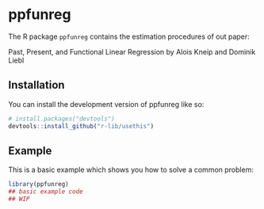 
# ppfunreg

<!-- badges: start -->
<!-- badges: end -->

The R package `ppfunreg` contains the estimation procedures of out paper: 

Past, Present, and Functional Linear Regression
by Alois Kneip and Dominik Liebl

## Installation

You can install the development version of ppfunreg like so:

``` r
# install.packages("devtools")
devtools::install_github("r-lib/usethis")
```

## Example

This is a basic example which shows you how to solve a common problem:

``` r
library(ppfunreg)
## basic example code
## WIP
```

